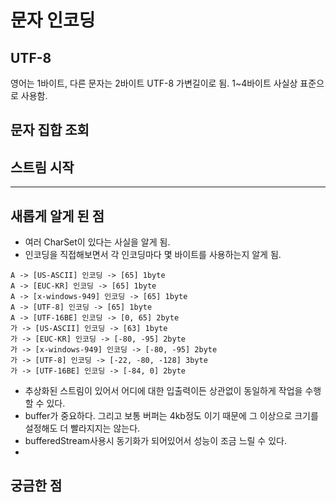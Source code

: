 # 문자 인코딩
## UTF-8
영어는 1바이트, 다른 문자는 2바이트
UTF-8 가변길이로 됨. 1~4바이트
사실상 표준으로 사용함.  


## 문자 집합 조회

## 스트림 시작


---
## 새롭게 알게 된 점
- 여러 CharSet이 있다는 사실을 알게 됨.
- 인코딩을 직접해보면서 각 인코딩마다 몇 바이트를 사용하는지 알게 됨.
```agsl
A -> [US-ASCII] 인코딩 -> [65] 1byte
A -> [EUC-KR] 인코딩 -> [65] 1byte
A -> [x-windows-949] 인코딩 -> [65] 1byte
A -> [UTF-8] 인코딩 -> [65] 1byte
A -> [UTF-16BE] 인코딩 -> [0, 65] 2byte
가 -> [US-ASCII] 인코딩 -> [63] 1byte
가 -> [EUC-KR] 인코딩 -> [-80, -95] 2byte
가 -> [x-windows-949] 인코딩 -> [-80, -95] 2byte
가 -> [UTF-8] 인코딩 -> [-22, -80, -128] 3byte
가 -> [UTF-16BE] 인코딩 -> [-84, 0] 2byte
```

- 추상화된 스트림이 있어서 어디에 대한 입출력이든 상관없이 동일하게 작업을 수행할 수 있다.
- buffer가 중요하다. 그리고 보통 버퍼는 4kb정도 이기 때문에 그 이상으로 크기를 설정해도 더 빨라지지는 않는다. 
- bufferedStream사용시 동기화가 되어있어서 성능이 조금 느릴 수 있다.
- 
## 궁금한 점
